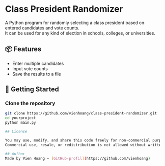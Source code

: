# Class President Randomizer

A Python program for randomly selecting a class president based on entered candidates and vote counts.  
It can be used for any kind of election in schools, colleges, or universities.

## 📦 Features

- Enter multiple candidates
- Input vote counts
- Save the results to a file

## 🚀 Getting Started
### Clone the repository

```bash
git clone https://github.com/vienhoang/class-president-randomizer.git
cd yourproject
python main.py

## License

You may use, modify, and share this code freely for non-commercial purposes.  
Commercial use, resale, or redistribution is not allowed without written permission.

## Author
Made by Vien Hoang – [GitHub-profil](https://github.com/vienhoang)

